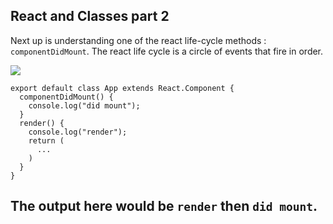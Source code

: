 ## React and Classes part 2

Next up is understanding one of the react life-cycle methods : `componentDidMount`. The react life cycle is a circle of events that fire in order. 

<img src="/img/lesson/lifeCycle.png" />

``` JS
export default class App extends React.Component {
  componentDidMount() {
    console.log("did mount");
  }
  render() {
    console.log("render");
    return (
      ...
    )
  }
}
```

The output here would be `render` then `did mount`.
---
